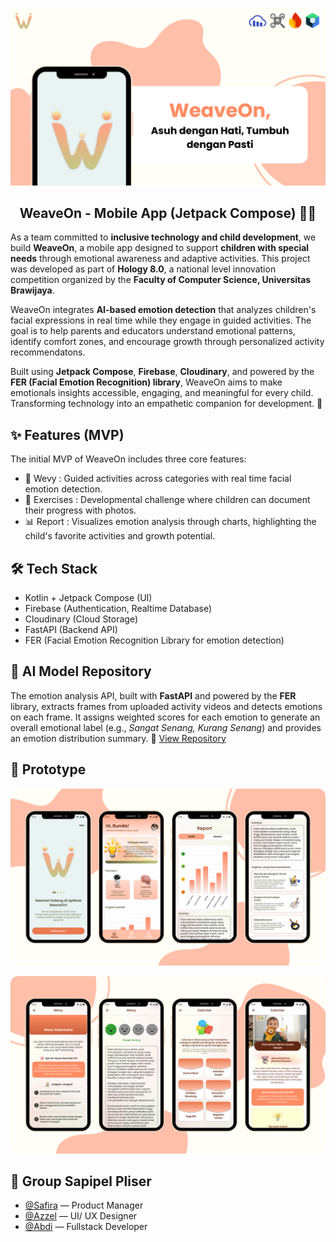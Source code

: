 ![SwaraIbu - Postpartum Depression App](./assets/1.png)
<h2 align="center">
  <b>WeaveOn - Mobile App (Jetpack Compose) 👶🏻</b><br>
</h2>

As a team committed to **inclusive technology and child development**, we build **WeaveOn**, a mobile app designed to support **children with special needs** through emotional awareness and adaptive activities. This project was developed as part of **Hology 8.0**, a national level innovation competition organized by the **Faculty of Computer Science, Universitas Brawijaya**.

WeaveOn integrates **AI-based emotion detection** that analyzes children's facial expressions in real time while they engage in guided activities. The goal is to help parents and educators understand emotional patterns, identify comfort zones, and encourage growth through personalized activity recommendatons.

Built using **Jetpack Compose**, **Firebase**, **Cloudinary**, and powered by the **FER (Facial Emotion Recognition) library**, WeaveOn aims to make emotionals insights accessible, engaging, and meaningful for every child. Transforming technology into an empathetic companion for development. 🌈


## ✨ Features (MVP)

The initial MVP of WeaveOn includes three core features:
- 🎨 Wevy : Guided activities across categories with real time facial emotion detection.
- 🧩 Exercises : Developmental challenge where children can document their progress with photos.
- 📊 Report : Visualizes emotion analysis through charts, highlighting the child's favorite activities and growth potential.



## 🛠️ Tech Stack

- Kotlin + Jetpack Compose (UI)
- Firebase (Authentication, Realtime Database)
- Cloudinary (Cloud Storage)
- FastAPI (Backend API)
- FER (Facial Emotion Recognition Library for emotion detection)



## 🧠 AI Model Repository

The emotion analysis API, built with **FastAPI** and powered by the **FER** library, extracts frames from uploaded activity videos and detects emotions on each frame. It assigns weighted scores for each emotion to generate an overall emotional label (e.g., *Sangat Senang, Kurang Senang*) and provides an emotion distribution summary.
🔗 [View Repository](https://github.com/muktiabdii/weaveon-api)



## 📸 Prototype

<p align="center">
  <img src="./assets/2.png" width="700" style="border-radius: 12px;">
</p>
<p align="center">
  <img src="./assets/3.png" width="700" style="border-radius: 12px;">
</p>



## 👥 Group Sapipel Pliser

- [@Safira](https://www.linkedin.com/in/antikerahmasafira/) — Product Manager
- [@Azzel](https://www.linkedin.com/in/noorazizahzp/) — UI/ UX Designer 
- [@Abdi](https://www.linkedin.com/in/muktiabdii/) — Fullstack Developer
